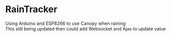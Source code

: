 # RainTracker
Using Arduino and ESP8266 to use Canopy when raining
<br/>
This still being updated then could add Websocket and Ajax to update value
